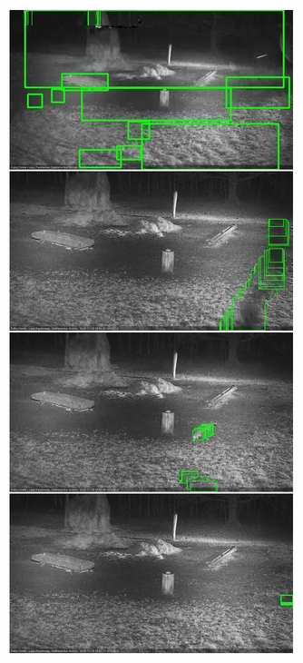 ![20201124-175555-180600](in2/20201124/20201124-175555-180600_0_.jpg)
![20201124-181615-182618](in2/20201124/20201124-181615-182618_0_.jpg)
![20201124-184644-185648](in2/20201124/20201124-184644-185648_0_.jpg)
![20201124-191714-192717](in2/20201124/20201124-191714-192717_0_.jpg)
